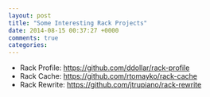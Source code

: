 ```yaml
---
layout: post
title: "Some Interesting Rack Projects"
date: 2014-08-15 00:37:27 +0000
comments: true
categories: 
---
```


* Rack Profile: https://github.com/ddollar/rack-profile
* Rack Cache: https://github.com/rtomayko/rack-cache
* Rack Rewrite: https://github.com/jtrupiano/rack-rewrite
